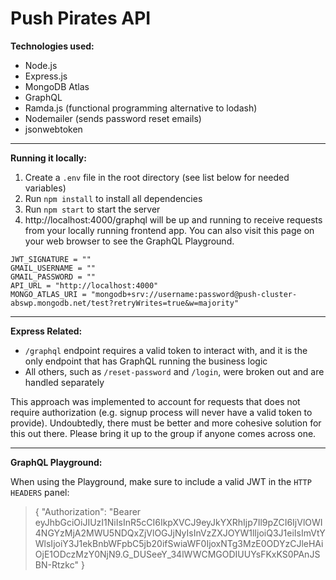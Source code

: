 # Push Pirates API

**Technologies used:**

- Node.js
- Express.js
- MongoDB Atlas
- GraphQL
- Ramda.js (functional programming alternative to lodash)
- Nodemailer (sends password reset emails)
- jsonwebtoken

---

**Running it locally:**

1. Create a `.env` file in the root directory (see list below for needed variables)
2. Run `npm install` to install all dependencies
3. Run `npm start` to start the server
4. http://localhost:4000/graphql will be up and running to receive requests from your locally running frontend app. You can also visit this page on your web browser to see the GraphQL Playground.

```
JWT_SIGNATURE = ""
GMAIL_USERNAME = ""
GMAIL_PASSWORD = ""
API_URL = "http://localhost:4000"
MONGO_ATLAS_URI = "mongodb+srv://username:password@push-cluster-abswp.mongodb.net/test?retryWrites=true&w=majority"
```

---

**Express Related:**

- `/graphql` endpoint requires a valid token to interact with, and it is the only endpoint that has GraphQL running the business logic
- All others, such as `/reset-password` and `/login`, were broken out and are handled separately

This approach was implemented to account for requests that does not require authorization (e.g. signup process will never have a valid token to provide). Undoubtedly, there must be better and more cohesive solution for this out there. Please bring it up to the group if anyone comes across one.

---

**GraphQL Playground:**

When using the Playground, make sure to include a valid JWT in the `HTTP HEADERS` panel:

> { "Authorization": "Bearer eyJhbGciOiJIUzI1NiIsInR5cCI6IkpXVCJ9eyJkYXRhIjp7Il9pZCI6IjVlOWI4NGYzMjA2MWU5NDQxZjVlOGJjNyIsInVzZXJOYW1lIjoiQ3J1eiIsImVtYWlsIjoiY3J1ekBnbWFpbC5jb20ifSwiaWF0IjoxNTg3MzE0ODYzCJleHAiOjE1ODczMzY0NjN9.G_DUSeeY_34lWWCMGODIUUYsFKxKS0PAnJSBN-Rtzkc" }
